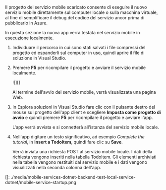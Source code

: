 Il progetto del servizio mobile scaricato consente di eseguire il nuovo servizio mobile direttamente sul computer locale o sulla macchina virtuale, al fine di semplificare il debug del codice del servizio ancor prima di pubblicarlo in Azure.

In questa sezione la nuova app verrà testata nel servizio mobile in esecuzione localmente.

1.  Individuare il percorso in cui sono stati salvati i file compressi del progetto ed espanderli sul computer in uso, quindi aprire il file di soluzione in Visual Studio.

2.  Premere **F5** per ricompilare il progetto e avviare il servizio mobile localmente.

    ![][]

    Al termine dell'avvio del servizio mobile, verrà visualizzata una pagina Web.

3.  In Esplora soluzioni in Visual Studio fare clic con il pulsante destro del mouse sul progetto dell'app client e scegliere **Imposta come progetto di avvio** e quindi premere **F5** per ricompilare il progetto e avviare l'app.

    L'app verrà avviata e si connetterà all'istanza del servizio mobile locale.

4.  Nell'app digitare un testo significativo, ad esempio *Complete the tutorial*, in **Insert a TodoItem**, quindi fare clic su **Save**.

    Verrà inviata una richiesta POST al servizio mobile locale. I dati della richiesta vengono inseriti nella tabella TodoItem. Gli elementi archiviati nella tabella vengono restituiti dal servizio mobile e i dati vengono visualizzati nella seconda colonna dell'app.

  []: ./media/mobile-services-dotnet-backend-test-local-service-dotnet/mobile-service-startup.png
